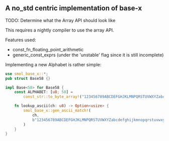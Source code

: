 ## A no_std centric implementation of base-x


TODO: Determine what the Array API should look like

This requires a nightly compiler to use the array API.

Features used:
* const_fn_floating_point_arithmetic
* generic_const_exprs (under the 'unstable' flag since it is still incomplete)

Implementing a new Alphabet is rather simple:
```rust
use smol_base_x::*;
pub struct Base58 {}

impl Base<58> for Base58 {
    const ALPHABET: [u8; 58] =
        const_str::to_byte_array!("123456789ABCDEFGHJKLMNPQRSTUVWXYZabcdefghijkmnopqrstuvwxyz");

    fn lookup_ascii(ch: u8) -> Option<usize> {
        smol_base_x::gen_ascii_match!(
            ch,
            b"123456789ABCDEFGHJKLMNPQRSTUVWXYZabcdefghijkmnopqrstuvwxyz"
        )
    }
}
```
